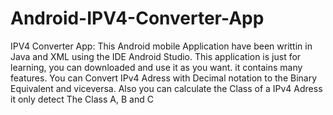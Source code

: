 # Android-IPV4-Converter-App
IPV4 Converter App: This Android mobile Application have been writtin in Java and XML using the IDE Android Studio. This application is just for learning, you can downloaded and use it as you want. 
it contains many features. You can Convert IPv4 Adress with Decimal notation to the  Binary Equivalent and viceversa. Also you can calculate the Class of a IPv4 Adress it only detect The Class A, B and C
